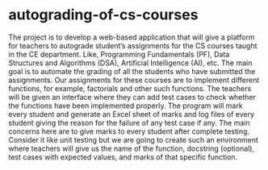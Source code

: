 # autograding-of-cs-courses

The project is to develop a web-based application that will give a platform for teachers to autograde student’s assignments for the CS courses taught in the CE department. Like,
Programming Fundamentals (PF), Data Structures and Algorithms (DSA), Artificial
Intelligence (AI), etc. The main goal is to automate the grading of all the students who have
submitted the assignments.
Our assignments for these courses are to implement different functions, for example, factorials
and other such functions. The teachers will be given an interface where they can add test cases
to check whether the functions have been implemented properly. The program will mark every
student and generate an Excel sheet of marks and log files of every student giving the reason
for the failure of any test case if any.
The main concerns here are to give marks to every student after complete testing. Consider it
like unit testing but we are going to create such an environment where teachers will give us the
name of the function, docstring (optional), test cases with expected values, and marks of that
specific function.
